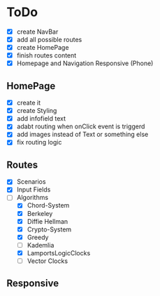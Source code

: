 # ToDo
- [X] create NavBar
- [X] add all possible routes
- [X] create HomePage
- [X] finish routes content
- [X] Homepage and Navigation Responsive (Phone)

## HomePage
- [X] create it
- [X] create Styling
- [X] add infofield text
- [X] adabt routing when onClick event is triggerd
- [X] add images instead of Text or something else
- [X] fix routing logic

## Routes
- [X] Scenarios
- [X] Input Fields
- [ ] Algorithms
  - [X] Chord-System
  - [X] Berkeley
  - [X] Diffie Hellman
  - [X] Crypto-System
  - [X] Greedy
  - [ ] Kademlia
  - [X] LamportsLogicClocks
  - [ ] Vector Clocks

## Responsive
